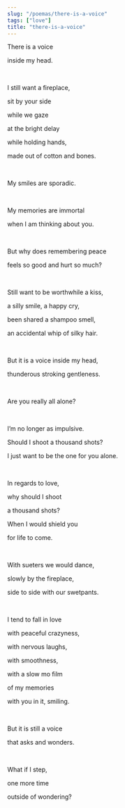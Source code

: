```yaml
---
slug: "/poemas/there-is-a-voice"
tags: ["love"]
title: "there-is-a-voice"
---
```

There is a voice

inside my head.

&nbsp;

I still want a fireplace,

sit by your side

while we gaze

at the bright delay

while holding hands,

made out of cotton and bones.

&nbsp;

My smiles are sporadic.

&nbsp;

My memories are immortal

when I am thinking about you.

&nbsp;

But why does remembering peace

feels so good and hurt so much?

&nbsp;

Still want to be worthwhile a kiss,

a silly smile, a happy cry, 

been shared a shampoo smell,

an accidental whip of silky hair.

&nbsp;

But it is a voice inside my head,

thunderous stroking gentleness.

&nbsp;

Are you really all alone?

&nbsp;

I’m no longer as impulsive.

Should I shoot a thousand shots?

I just want to be the one for you alone.

&nbsp;

In regards to love,

why should I shoot

a thousand shots?

When I would shield you

for life to come.

&nbsp;

With sueters we would dance,

slowly by the fireplace,

side to side with our swetpants.

&nbsp;

I tend to fall in love

with peaceful crazyness,

with nervous laughs,

with smoothness,

with a slow mo film

of my memories

with you in it, smiling.

&nbsp;

But it is still a voice

that asks and wonders.

&nbsp;

What if I step,

one more time

outside of wondering?